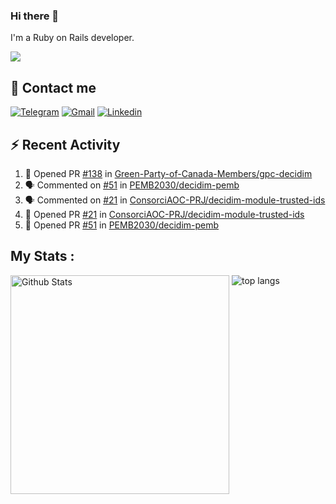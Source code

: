 ### Hi there 👋

I'm a Ruby on Rails developer.

<img src="https://komarev.com/ghpvc/?username=antopalidi&color=blueviolet&style=for-the-badge">

## 📩 Contact me 
[![Telegram](https://img.shields.io/badge/Telegram-2CA5E0?style=for-the-badge&logo=telegram&logoColor=white)](https://t.me/anna_top)
[![Gmail](https://img.shields.io/badge/email-D14836?style=for-the-badge&logo=gmail&logoColor=white)](mailto:topalidisanna@gmail.com)
[![Linkedin](https://img.shields.io/badge/LinkedIn-0077B5?style=for-the-badge&logo=linkedin&logoColor=white)](https://www.linkedin.com/in/topalidi/)
<!-- [![Codewars](https://img.shields.io/badge/Codewars-B1361E?style=for-the-badge&logo=Codewars&logoColor=white)](https://www.codewars.com/users/antopalidi) -->

## :zap: Recent Activity

<!--START_SECTION:activity-->
1. 💪 Opened PR [#138](https://github.com/Green-Party-of-Canada-Members/gpc-decidim/pull/138) in [Green-Party-of-Canada-Members/gpc-decidim](https://github.com/Green-Party-of-Canada-Members/gpc-decidim)
2. 🗣 Commented on [#51](https://github.com/PEMB2030/decidim-pemb/pull/51#issuecomment-1877698241) in [PEMB2030/decidim-pemb](https://github.com/PEMB2030/decidim-pemb)
3. 🗣 Commented on [#21](https://github.com/ConsorciAOC-PRJ/decidim-module-trusted-ids/pull/21#issuecomment-1877695486) in [ConsorciAOC-PRJ/decidim-module-trusted-ids](https://github.com/ConsorciAOC-PRJ/decidim-module-trusted-ids)
4. 💪 Opened PR [#21](https://github.com/ConsorciAOC-PRJ/decidim-module-trusted-ids/pull/21) in [ConsorciAOC-PRJ/decidim-module-trusted-ids](https://github.com/ConsorciAOC-PRJ/decidim-module-trusted-ids)
5. 💪 Opened PR [#51](https://github.com/PEMB2030/decidim-pemb/pull/51) in [PEMB2030/decidim-pemb](https://github.com/PEMB2030/decidim-pemb)
<!--END_SECTION:activity-->

## My Stats :
<!--
<img alt="activity" src="https://streak-stats.demolab.com?user=antopalidi" />
-->
<div>
<img align="top" width="350px" alt="Github Stats" src="https://github-readme-stats-1-brown.vercel.app/api?username=antopalidi&count_private=true&show_icons=true&hide_border=true" />
<img align="top" alt="top langs" src="https://github-readme-stats-1-brown.vercel.app/api/top-langs/?username=antopalidi&layout=compact" />
 </div>
<!--
#### [My CV](https://antopalidi.github.io/my_cv/)
-->

<!--
**antopalidi/antopalidi** is a ✨ _special_ ✨ repository because its `README.md` (this file) appears on your GitHub profile.
-->
